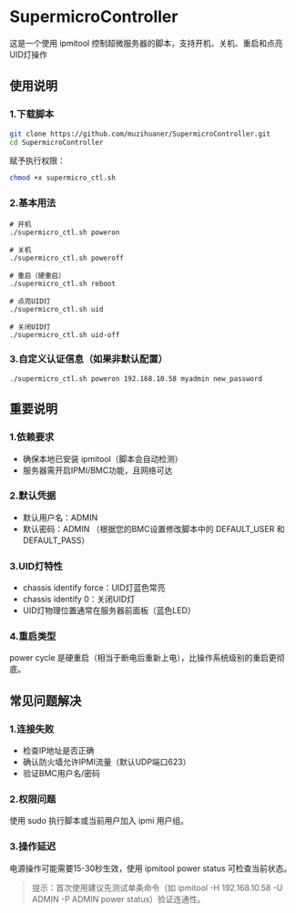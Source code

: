 # SupermicroController

这是一个使用 ipmitool 控制超微服务器的脚本，支持开机、关机、重启和点亮UID灯操作

## 使用说明

### 1.下载脚本

```bash
git clone https://github.com/muzihuaner/SupermicroController.git
cd SupermicroController
```

赋予执行权限：

```bash
chmod +x supermicro_ctl.sh
```

### 2.基本用法

```
# 开机
./supermicro_ctl.sh poweron

# 关机
./supermicro_ctl.sh poweroff

# 重启（硬重启）
./supermicro_ctl.sh reboot

# 点亮UID灯
./supermicro_ctl.sh uid

# 关闭UID灯
./supermicro_ctl.sh uid-off
```

### 3.自定义认证信息（如果非默认配置）

```
./supermicro_ctl.sh poweron 192.168.10.58 myadmin new_password
```

## 重要说明

### 1.依赖要求

- 确保本地已安装 ipmitool（脚本会自动检测）
- 服务器需开启IPMI/BMC功能，且网络可达

### 2.默认凭据

- 默认用户名：ADMIN
- 默认密码：ADMIN
  （根据您的BMC设置修改脚本中的 DEFAULT_USER 和 DEFAULT_PASS）

### 3.UID灯特性

- chassis identify force：UID灯蓝色常亮
- chassis identify 0：关闭UID灯
- UID灯物理位置通常在服务器前面板（蓝色LED）

### 4.重启类型

power cycle 是硬重启（相当于断电后重新上电），比操作系统级别的重启更彻底。

## 常见问题解决

### 1.连接失败

- 检查IP地址是否正确
- 确认防火墙允许IPMI流量（默认UDP端口623）
- 验证BMC用户名/密码

### 2.权限问题

使用 sudo 执行脚本或当前用户加入 ipmi 用户组。

### 3.操作延迟

电源操作可能需要15-30秒生效，使用 ipmitool power status 可检查当前状态。

> 提示：首次使用建议先测试单条命令（如 ipmitool -H 192.168.10.58 -U ADMIN -P ADMIN power status）验证连通性。
